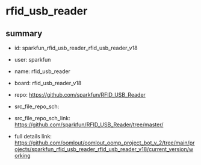 # rfid_usb_reader
 
## summary 
* id: sparkfun_rfid_usb_reader_rfid_usb_reader_v18
* user: sparkfun
* name: rfid_usb_reader
* board: rfid_usb_reader_v18
* repo: https://github.com/sparkfun/RFID_USB_Reader



* src_file_repo_sch: 
* src_file_repo_sch_link: https://github.com/sparkfun/RFID_USB_Reader/tree/master/
* full details link: https://github.com/oomlout/oomlout_oomp_project_bot_v_2/tree/main/projects/sparkfun_rfid_usb_reader_rfid_usb_reader_v18/current_version/working  







